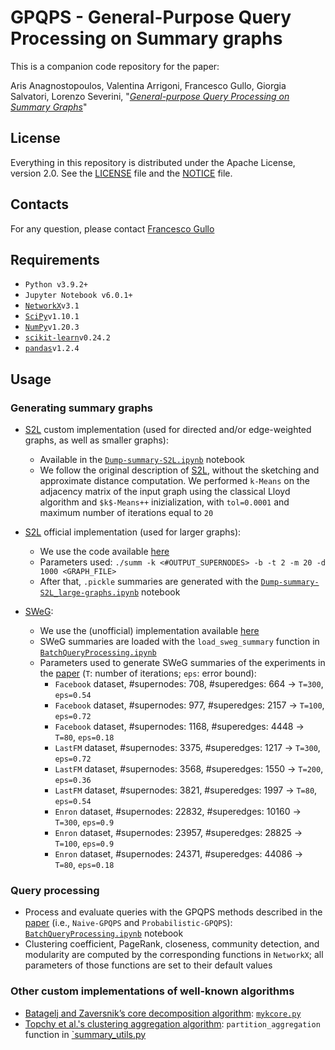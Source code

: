 # GPQPS - General-Purpose Query Processing on Summary graphs

This is a companion code repository for the paper: 

Aris Anagnostopoulos, Valentina Arrigoni, Francesco Gullo, Giorgia Salvatori, Lorenzo Severini, "[*General-purpose Query Processing on Summary Graphs*](pdf/GPQPS_extended.pdf)"


## License
Everything in this repository is distributed under the Apache License, version 2.0. See the [LICENSE](LICENSE) file and the [NOTICE](NOTICE) file.


## Contacts
For any question, please contact [Francesco Gullo](mailto:gullof@acm.org)

## Requirements
* `Python v3.9.2+`
* `Jupyter Notebook v6.0.1+`
* [`NetworkX`](https://networkx.org/)`v3.1`
* [`SciPy`](https://scipy.org/)`v1.10.1`
* [`NumPy`](https://numpy.org/)`v1.20.3`
* [`scikit-learn`](https://scikit-learn.org/stable/)`v0.24.2` 
* [`pandas`](https://pandas.pydata.org/)`v1.2.4`


## Usage

### Generating summary graphs

* [S2L](https://doi.org/10.1007/s10618-016-0468-8) custom implementation (used for directed and/or edge-weighted graphs, as well as smaller graphs): 
	- Available in the [`Dump-summary-S2L.ipynb`](nb/Dump-summary-S2L.ipynb) notebook
	- We follow the original description of [S2L](https://doi.org/10.1007/s10618-016-0468-8), without the sketching and approximate distance computation. We performed `k-Means` on the adjacency matrix of the input graph using the classical Lloyd algorithm and `$k$-Means++` inizialization, with `tol=0.0001` and maximum number of iterations equal to `20`

* [S2L](https://doi.org/10.1007/s10618-016-0468-8) official implementation (used for larger graphs):
   - We use the code available [here](https://github.com/rionda/graphsumm)
   - Parameters used: `./summ -k <#OUTPUT_SUPERNODES> -b -t 2 -m 20 -d 1000 <GRAPH_FILE>`
   - After that, `.pickle` summaries are generated with the [`Dump-summary-S2L_large-graphs.ipynb`](nb/Dump-summary-S2L_large-graphs.ipynb) notebook

* [SWeG](https://doi.org/10.1145/3308558.3313402):
   - We use the (unofficial) implementation available [here](https://github.com/MahdiHajiabadi/GSCIS_TBUDS)
   - SWeG summaries are loaded with the `load_sweg_summary` function in [`BatchQueryProcessing.ipynb`](nb/BatchQueryProcessing.ipynb.ipynb)
   - Parameters used to generate SWeG summaries of the experiments in the [paper](pdf/GPQPS_extended.pdf) (`T`: number of iterations; `eps`: error bound):
      + `Facebook` dataset, #supernodes: 708, #superedges: 664 -> `T=300`, `eps=0.54`
      + `Facebook` dataset, #supernodes: 977, #superedges: 2157 -> `T=100`, `eps=0.72`
      + `Facebook` dataset, #supernodes: 1168, #superedges: 4448 -> `T=80`, `eps=0.18`
      + `LastFM` dataset, #supernodes: 3375, #superedges: 1217 -> `T=300`, `eps=0.72`
      + `LastFM` dataset, #supernodes: 3568, #superedges: 1550 -> `T=200`, `eps=0.36`     		
      + `LastFM` dataset, #supernodes: 3821, #superedges: 1997 -> `T=80`, `eps=0.54` 
      + `Enron` dataset, #supernodes: 22832, #superedges: 10160 -> `T=300`, `eps=0.9`      	
      + `Enron` dataset, #supernodes: 23957, #superedges: 28825 -> `T=100`, `eps=0.9`
      + `Enron` dataset, #supernodes: 24371, #superedges: 44086 -> `T=80`, `eps=0.18`	

### Query processing

* Process and evaluate queries with the GPQPS methods described in the [paper](pdf/GPQPS_extended.pdf) (i.e., `Naive-GPQPS` and `Probabilistic-GPQPS`): [`BatchQueryProcessing.ipynb`](nb/BatchQueryProcessing.ipynb.ipynb) notebook
* Clustering coefficient, PageRank, closeness, community detection, and modularity are computed by the corresponding functions in `NetworkX`; all parameters of those functions are set to their default values

### Other custom implementations of well-known algorithms
* [Batagelj and Zaversnik’s core decomposition algorithm](https://doi.org/10.1007/s11634-010-0079-y): [`mykcore.py`](src/mykcore.py)
* [Topchy et al.'s clustering aggregation algorithm](https://doi.org/10.1109/ICDM.2003.1250937): `partition_aggregation` function in [`summary_utils.py](src/summary_utils.py)
